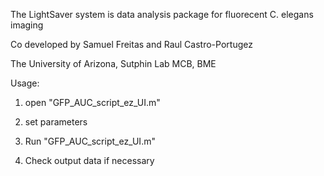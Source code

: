 The LightSaver system is data analysis package for fluorecent C. elegans imaging 

Co developed by Samuel Freitas and Raul Castro-Portugez

The University of Arizona, Sutphin Lab MCB, BME

Usage:

1.  open "GFP_AUC_script_ez_UI.m"

2.  set parameters

3.  Run "GFP_AUC_script_ez_UI.m"

4.  Check output data if necessary

